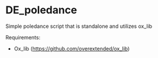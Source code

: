 # DE_poledance
Simple poledance script that is standalone and utilizes ox_lib

Requirements:
- Ox_lib (https://github.com/overextended/ox_lib)
